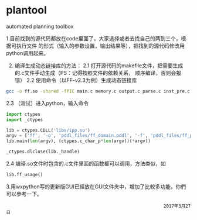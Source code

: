# plantool
automated planning toolbox

1.目前找到的源代码都放在code里面了，大家选择或者去找自己的两到三个，根据可执行文件
的形式（输入的参数设置，输出结果等），把找到的源代码修改用python调用起来。

2. 编译生成动态链接库的方法：
  2.1 打开源代码的makefile文件，把需要生成的.c文件手动生成（PS：记得按照文件的依赖关系，
顺序编译，否则会报错）
  2.2 使用命令（以FF-v2.3为例）生成动态链接库
```bash
gcc -o ff.so -shared -fPIC main.c memory.c output.c parse.c inst_pre.c inst_easy.c inst_hard.c inst_final.c orderings.c relax.c search.c scan-fct_pddl.tab.c scan-ops_pddl.tab.c
```
  2.3 （测试）进入python，输入命令
```python
import ctypes
import _ctypes

lib = ctypes.CDLL('libs/ipp.so')
argv = ['ff', '-o', 'pddl_files/ff_domain.pddl', '-f', 'pddl_files/ff_problem.pddl']
lib.main(len(argv), (ctypes.c_char_p*len(argv))(*argv))

_ctypes.dlclose(lib._handle)
```
  2.4 编译.so文件时包含的.c文件里面的函数都可以调用，方法类似，如
```python
lib.ff_usage()
```

3.用wxpython写的更新版GUI已經放在GUI文件夾中，增加了比較多功能，你們可以參考一下。



                                                                2017年3月27日

